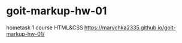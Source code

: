 # goit-markup-hw-01
hometask 1 course HTML&amp;CSS
https://marychka2335.github.io/goit-markup-hw-01/
